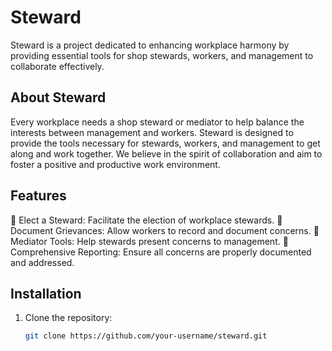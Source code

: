 # Steward

Steward is a project dedicated to enhancing workplace harmony by providing essential tools for shop stewards, workers, and management to collaborate effectively. 

## About Steward

Every workplace needs a shop steward or mediator to help balance the interests between management and workers. Steward is designed to provide the tools necessary for stewards, workers, and management to get along and work together. We believe in the spirit of collaboration and aim to foster a positive and productive work environment.

## Features

🔹 Elect a Steward: Facilitate the election of workplace stewards.
🔹 Document Grievances: Allow workers to record and document concerns.
🔹 Mediator Tools: Help stewards present concerns to management.
🔹 Comprehensive Reporting: Ensure all concerns are properly documented and addressed.

## Installation

1. Clone the repository:
   ```bash
   git clone https://github.com/your-username/steward.git
